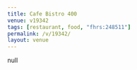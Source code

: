 ```yaml
---
title: Cafe Bistro 400
venue: v19342
tags: [restaurant, food, "fhrs:248511"]
permalink: /v/19342/
layout: venue
---
```

null